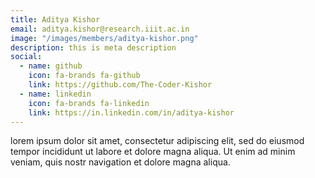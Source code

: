 ```yaml
---
title: Aditya Kishor
email: aditya.kishor@research.iiit.ac.in
image: "/images/members/aditya-kishor.png"
description: this is meta description
social:
  - name: github
    icon: fa-brands fa-github
    link: https://github.com/The-Coder-Kishor
  - name: linkedin
    icon: fa-brands fa-linkedin
    link: https://in.linkedin.com/in/aditya-kishor
---
```


lorem ipsum dolor sit amet, consectetur adipiscing elit, sed do eiusmod tempor incididunt ut labore et dolore magna aliqua. Ut enim ad minim veniam, quis nostr navigation et dolore magna aliqua.
